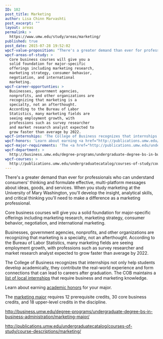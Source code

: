 ```yaml
---
ID: 102
post_title: Marketing
author: Lisa Chinn Marvashti
post_excerpt: ""
layout: areas
permalink: >
  https://www.umw.edu/study/areas/marketing/
published: true
post_date: 2015-07-28 19:52:02
wpcf-value-proposition: "There's a greater demand than ever for professionals who can understand consumers' thinking and formulate effective, multi-platform messages about ideas, goods, and services. When you study marketing at the University of Mary Washington, you'll develop the insight, analytical skills, and critical thinking you'll need to make a difference as a marketing professional."
wpcf-areas-of-study: >
  Core business courses will give you a
  solid foundation for major-specific
  offerings including marketing research,
  marketing strategy, consumer behavior,
  negotiation, and international
  marketing.
wpcf-career-opportunties: >
  Businesses, government agencies,
  nonprofits, and other organizations are
  recognizing that marketing is a
  specialty, not an afterthought.
  According to the Bureau of Labor
  Statistics, many marketing fields are
  seeing employment growth, with
  professions such as survey researcher
  and market research analyst expected to
  grow faster than average by 2022.
wpcf-internships: 'The College of Business recognizes that internships not only help students develop academically, they contribute the real-world experience and form connections that can lead to careers after graduation. The COB maintains a <a href="http://business.umw.edu/current-students/student-opportunities/available-internships/">list of local internships</a> that require business and marketing knowledge.'
wpcf-honors: 'Learn about earning <a href="http://publications.umw.edu/undergraduatecatalog/academic_policies/honors/">academic honors</a> for your major.'
wpcf-major-requirements: 'The <a href="http://publications.umw.edu/undergraduatecatalog/courses-of-study/majors/marketing-major/">marketing major</a> requires 12 prerequisite credits, 30 core business credits, and 18 upper-level credits in the discipline.'
wpcf-department: >
  http://business.umw.edu/degree-programs/undergraduate-degree-bs-in-business-administration/marketing-major/
wpcf-courses: >
  http://publications.umw.edu/undergraduatecatalog/courses-of-study/course-descriptions/marketing/
---
```


<!-- Types Custom Fields: -->

<!-- value-proposition -->
There's a greater demand than ever for professionals who can understand consumers' thinking and formulate effective, multi-platform messages about ideas, goods, and services. When you study marketing at the University of Mary Washington, you'll develop the insight, analytical skills, and critical thinking you'll need to make a difference as a marketing professional.
<!-- End value-proposition -->

<!-- areas-of-study -->
Core business courses will give you a solid foundation for major-specific offerings including marketing research, marketing strategy, consumer behavior, negotiation, and international marketing.
<!-- End areas-of-study -->

<!-- career-opportunties -->
Businesses, government agencies, nonprofits, and other organizations are recognizing that marketing is a specialty, not an afterthought. According to the Bureau of Labor Statistics, many marketing fields are seeing employment growth, with professions such as survey researcher and market research analyst expected to grow faster than average by 2022.
<!-- End career-opportunties -->

<!-- internships -->
The College of Business recognizes that internships not only help students develop academically, they contribute the real-world experience and form connections that can lead to careers after graduation. The COB maintains a <a href="http://business.umw.edu/current-students/student-opportunities/available-internships/">list of local internships</a> that require business and marketing knowledge.
<!-- End internships -->

<!-- honors -->
Learn about earning <a href="http://publications.umw.edu/undergraduatecatalog/academic_policies/honors/">academic honors</a> for your major.
<!-- End honors -->

<!-- major-requirements -->
The <a href="http://publications.umw.edu/undergraduatecatalog/courses-of-study/majors/marketing-major/">marketing major</a> requires 12 prerequisite credits, 30 core business credits, and 18 upper-level credits in the discipline.
<!-- End major-requirements -->

<!-- department -->
http://business.umw.edu/degree-programs/undergraduate-degree-bs-in-business-administration/marketing-major/
<!-- End department -->

<!-- courses -->
http://publications.umw.edu/undergraduatecatalog/courses-of-study/course-descriptions/marketing/
<!-- End courses -->

<!-- End Types Custom Fields -->
